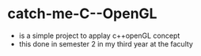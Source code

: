# catch-me-C--OpenGL
- is a simple project to applay c++openGL concept  
- this done in semester 2 in my third year at the faculty

